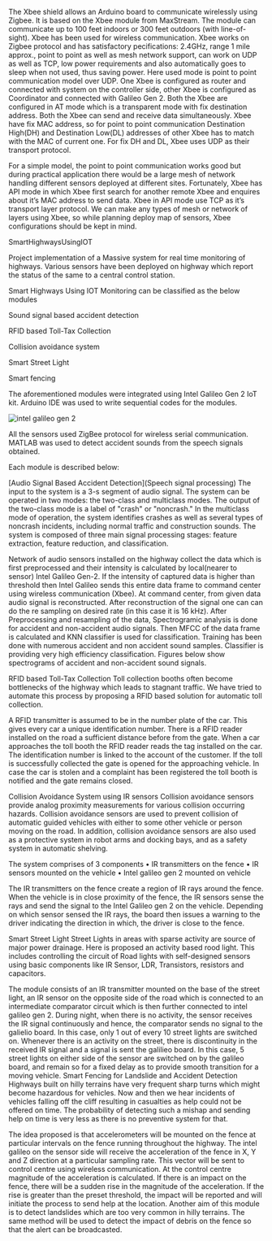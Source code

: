 The Xbee shield allows an Arduino board to communicate wirelessly using Zigbee. It is based on the Xbee module from MaxStream. The module can communicate up to 100 feet indoors or 300 feet outdoors (with line-of-sight).
Xbee has been used for wireless communication. Xbee works on Zigbee protocol and has satisfactory pecifications: 2.4GHz, range 1 mile approx., point to point as well as mesh network support, can work on UDP as well as TCP, low power requirements and also automatically goes to sleep when not used, thus saving power. Here used mode is point to point communication model over UDP. One Xbee is configured as router and connected with system on the controller side, other Xbee is configured as Coordinator and connected with Galileo Gen 2. Both the Xbee are configured in AT mode which is a transparent mode with fix destination address. Both the Xbee can send and receive data simultaneously. Xbee have fix MAC address, so for point to point communication Destination High(DH) and Destination Low(DL) addresses of other Xbee has to match with the MAC of current one. For fix DH and DL, Xbee uses UDP as their transport protocol.

For a simple model, the point to point communication works good but during practical application there would be a large mesh of network handling different sensors deployed at different sites. Fortunately, Xbee has API mode in which Xbee first search for another remote Xbee and enquires about it’s MAC address to send data. Xbee in API mode use TCP as it’s transport layer protocol. We can make any types of mesh or network of layers using Xbee, so while planning deploy map of sensors, Xbee configurations should be kept in mind.

SmartHighwaysUsingIOT

  Project implementation of a   Massive system for real time monitoring of highways. Various sensors have been deployed on highway which report the status of the same to a central control station.




Smart Highways Using IOT Monitoring can be classified as the below modules 

Sound signal based accident detection

RFID based Toll-Tax Collection


Collision avoidance system   

Smart Street Light

Smart fencing


The aforementioned modules were integrated using Intel Galileo Gen 2 IoT kit. Arduino IDE was used to write sequential codes for the modules.


![intel galileo gen 2](https://user-images.githubusercontent.com/22374906/45127836-f1d13d80-b197-11e8-83e2-660c8a63d0ab.jpg)

All the sensors used ZigBee protocol for wireless serial communication. MATLAB was used to detect accident sounds from the speech signals obtained.

Each module is described below:

[Audio Signal Based Accident Detection](Speech signal processing)
The input to the system is a 3-s segment of audio signal. The system can be operated in two modes: the two-class and multiclass modes. The output of the two-class mode is a label of "crash" or "noncrash." In the multiclass mode of operation, the system identifies crashes as well as several types of noncrash incidents, including normal traffic and construction sounds. The system is composed of three main signal processing stages: feature extraction, feature reduction, and classification.

Network of audio sensors installed on the highway collect the data which is first preprocessed and their intensity is calculated by local(nearer to sensor) Intel Galileo Gen-2.
If the intensity of captured data is higher than threshold then Intel Galileo sends this entire data frame to command center using wireless communication (Xbee).
At command center, from given data audio signal is reconstructed. After reconstruction of the signal one can can do the re sampling on desired rate (in this case it is 16 kHz).
After Preprocessing and resampling of the data, Spectrogramic analysis is done for accident and non-accident audio signals.
Then MFCC of the data frame is calculated and KNN classifier is used for classification. Training has been done with numerous accident and non accident sound samples.
Classifier is providing very high efficiency classification.
Figures below show spectrograms of accident and non-accident sound signals.

  

RFID based Toll-Tax Collection
Toll collection booths often become bottlenecks of the highway which leads to stagnant traffic. We have tried to automate this process by proposing a RFID based solution for automatic toll collection.

A RFID transmitter is assumed to be in the number plate of the car. This gives every car a unique identification number. There is a RFID reader installed on the road a sufficient distance before from the gate.
When a car approaches the toll booth the RFID reader reads the tag installed on the car. The identification number is linked to the account of the customer.
If the toll is successfully collected the gate is opened for the approaching vehicle. In case the car is stolen and a complaint has been registered the toll booth is notified and the gate remains closed.


Collision Avoidance System using IR sensors
Collision avoidance sensors provide analog proximity measurements for various collision occurring hazards. Collision avoidance sensors are used to prevent collision of automatic guided vehicles with either to some other vehicle or person moving on the road. In addition, collision avoidance sensors are also used as a protective system in robot arms and docking bays, and as a safety system in automatic shelving.

The system comprises of 3 components • IR transmitters on the fence • IR sensors mounted on the vehicle • Intel galileo gen 2 mounted on vehicle

The IR transmitters on the fence create a region of IR rays around the fence.
When the vehicle is in close proximity of the fence, the IR sensors sense the rays and send the signal to the Intel Galileo gen 2 on the vehicle.
Depending on which sensor sensed the IR rays, the board then issues a warning to the driver indicating the direction in which, the driver is close to the fence.


Smart Street Light
Street Lights in areas with sparse activity are source of major power drainage. Here is proposed an activity based rood light. This includes controlling the circuit of Road lights with self-designed sensors using basic components like IR Sensor, LDR, Transistors, resistors and capacitors.

The module consists of an IR transmitter mounted on the base of the street light, an IR sensor on the opposite side of the road which is connected to an intermediate comparator circuit which is then further connected to intel galileo gen 2.
During night, when there is no activity, the sensor receives the IR signal continuously and hence, the comparator sends no signal to the galielio board. In this case, only 1 out of every 10 street lights are switched on.
Whenever there is an activity on the street, there is discontinuity in the received IR signal and a signal is sent the galilieo board. In this case, 5 street lights on either side of the sensor are switched on by the galileo board, and remain so for a fixed delay as to provide smooth transition for a moving vehicle.
Smart Fencing for Landslide and Accident Detection
Highways built on hilly terrains have very frequent sharp turns which might become hazardous for vehicles. Now and then we hear incidents of vehicles falling off the cliff resulting in casualties as help could not be offered on time. The probability of detecting such a mishap and sending help on time is very less as there is no preventive system for that.

The idea proposed is that accelerometers will be mounted on the fence at particular intervals on the fence running throughout the highway.
The intel galileo on the sensor side will receive the acceleration of the fence in X, Y and Z direction at a particular sampling rate.
This vector will be sent to control centre using wireless communication. At the control centre magnitude of the acceleration is calculated.
If there is an impact on the fence, there will be a sudden rise in the magnitude of the acceleration. If the rise is greater than the preset threshold, the impact will be reported and will initiate the process to send help at the location.
Another aim of this module is to detect landslides which are too very common in hilly terrains. The same method will be used to detect the impact of debris on the fence so that the alert can be broadcasted.



